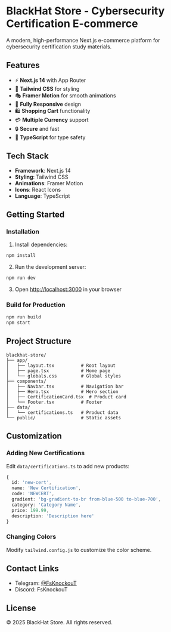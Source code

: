 # BlackHat Store - Cybersecurity Certification E-commerce

A modern, high-performance Next.js e-commerce platform for cybersecurity certification study materials.

## Features

- ⚡ **Next.js 14** with App Router
- 🎨 **Tailwind CSS** for styling
- 🎭 **Framer Motion** for smooth animations
- 📱 **Fully Responsive** design
- 🛍️ **Shopping Cart** functionality
- 💳 **Multiple Currency** support
- 🔒 **Secure** and fast
- 🎯 **TypeScript** for type safety

## Tech Stack

- **Framework**: Next.js 14
- **Styling**: Tailwind CSS
- **Animations**: Framer Motion
- **Icons**: React Icons
- **Language**: TypeScript

## Getting Started

### Installation

1. Install dependencies:
```bash
npm install
```

2. Run the development server:
```bash
npm run dev
```

3. Open [http://localhost:3000](http://localhost:3000) in your browser

### Build for Production

```bash
npm run build
npm start
```

## Project Structure

```
blackhat-store/
├── app/
│   ├── layout.tsx          # Root layout
│   ├── page.tsx            # Home page
│   └── globals.css         # Global styles
├── components/
│   ├── Navbar.tsx          # Navigation bar
│   ├── Hero.tsx            # Hero section
│   ├── CertificationCard.tsx  # Product card
│   └── Footer.tsx          # Footer
├── data/
│   └── certifications.ts   # Product data
└── public/                 # Static assets
```

## Customization

### Adding New Certifications

Edit `data/certifications.ts` to add new products:

```typescript
{
  id: 'new-cert',
  name: 'New Certification',
  code: 'NEWCERT',
  gradient: 'bg-gradient-to-br from-blue-500 to-blue-700',
  category: 'Category Name',
  price: 199.99,
  description: 'Description here'
}
```

### Changing Colors

Modify `tailwind.config.js` to customize the color scheme.

## Contact Links

- Telegram: [@FsKnockouT](https://t.me/FsKnockouT)
- Discord: FsKnockouT

## License

© 2025 BlackHat Store. All rights reserved.

